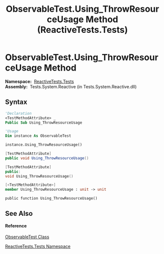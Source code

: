 ﻿---
title: ObservableTest.Using_ThrowResourceUsage Method  (ReactiveTests.Tests)
TOCTitle: Using_ThrowResourceUsage Method
ms:assetid: M:ReactiveTests.Tests.ObservableTest.Using_ThrowResourceUsage
ms:mtpsurl: https://msdn.microsoft.com/en-us/library/reactivetests.tests.observabletest.using_throwresourceusage(v=VS.103)
ms:contentKeyID: 36619738
ms.date: 06/28/2011
mtps_version: v=VS.103
f1_keywords:
- ReactiveTests.Tests.ObservableTest.Using_ThrowResourceUsage
dev_langs:
- CSharp
- JScript
- VB
- FSharp
- c++
---

# ObservableTest.Using\_ThrowResourceUsage Method

**Namespace:**  [ReactiveTests.Tests](hh289046\(v=vs.103\).md)  
**Assembly:**  Tests.System.Reactive (in Tests.System.Reactive.dll)

## Syntax

``` vb
'Declaration
<TestMethodAttribute> _
Public Sub Using_ThrowResourceUsage
```

``` vb
'Usage
Dim instance As ObservableTest

instance.Using_ThrowResourceUsage()
```

``` csharp
[TestMethodAttribute]
public void Using_ThrowResourceUsage()
```

``` c++
[TestMethodAttribute]
public:
void Using_ThrowResourceUsage()
```

``` fsharp
[<TestMethodAttribute>]
member Using_ThrowResourceUsage : unit -> unit 
```

``` jscript
public function Using_ThrowResourceUsage()
```

## See Also

#### Reference

[ObservableTest Class](hh288687\(v=vs.103\).md)

[ReactiveTests.Tests Namespace](hh289046\(v=vs.103\).md)

